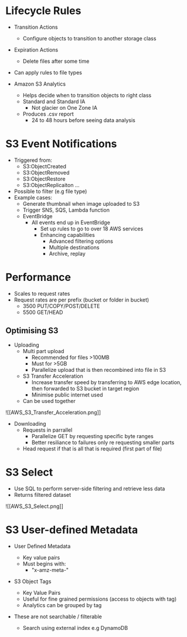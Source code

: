 # Lifecycle Rules

- Transition Actions
	- Configure objects to transition to another storage class

- Expiration Actions
	- Delete files after some time

- Can apply rules to file types

- Amazon S3 Analytics
	- Helps decide when to transition objects to right class
	- Standard and Standard IA
		- Not glacier on One Zone IA
	- Produces .csv report
		- 24 to 48 hours before seeing data analysis


# S3 Event Notifications

- Triggered from:
	- S3:ObjectCreated
	- S3:ObjectRemoved
	- S3:ObjectRestore
	- S3:ObjectReplicaiton ...
- Possible to filter (e.g file type)
- Example cases:
	- Generate thumbnail when image uploaded to S3
	- Trigger SNS, SQS, Lambda function
	- EventBridge
		- All events end up in EventBridge
			- Set up rules to go to over 18 AWS services
			- Enhancing capabilities
				- Advanced filtering options
				- Multiple destinations
				- Archive, replay


# Performance

- Scales to request rates
- Request rates are per prefix (bucket or folder in bucket)
	- 3500 PUT/COPY/POST/DELETE
	- 5500 GET/HEAD

## Optimising S3

- Uploading
	- Multi part upload
		- Recommended for files >100MB
		- Must for >5GB
		- Parallelize upload that is then recombined into file in S3
	- S3 Transfer Acceleration
		- Increase transfer speed by transferring to AWS edge location, then forwarded to S3 bucket in target region
		- Minimise public internet used
	- Can be used together

![[AWS_S3_Transfer_Acceleration.png]]

- Downloading
	- Requests in parrallel
		- Parallelize GET by requesting specific byte ranges
		- Better resiliance to failures only re requesting smaller parts
	- Head request if that is all that is required (first part of file)

# S3 Select

- Use SQL to perform server-side filtering and retrieve less data
- Returns filtered dataset

![[AWS_S3_Select.png]]

# S3 User-defined Metadata

- User Defined Metadata
	- Key value pairs
	- Must begins with:
		- "x-amz-meta-"
- S3 Object Tags
	- Key Value Pairs
	- Useful for fine grained permissions (access to objects with tag)
	- Analytics can be grouped by tag

- These are not searchable / filterable
	- Search using external index e.g DynamoDB

